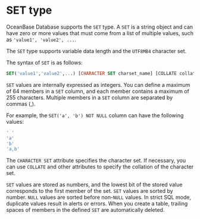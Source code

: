 # SET type

OceanBase Database supports the `SET` type. A `SET` is a string object and can have zero or more values that must come from a list of multiple values, such as `'value1', 'value2', ...`.

The `SET` type supports variable data length and the `UTF8MB4` character set.

The syntax of `SET` is as follows:

```sql
SET('value1','value2',...) [CHARACTER SET charset_name] [COLLATE collation_name]
```

`SET` values are internally expressed as integers. You can define a maximum of 64 members in a `SET` column, and each member contains a maximum of 255 characters. Multiple members in a `SET` column are separated by commas (,).

For example, the `SET('a', 'b') NOT NULL` column can have the following values:

```sql
' '
'a'
'b'
'a,b'
```

The `CHARACTER SET` attribute specifies the character set. If necessary, you can use `COLLATE` and other attributes to specify the collation of the character set.

`SET` values are stored as numbers, and the lowest bit of the stored value corresponds to the first member of the set. `SET` values are sorted by number. `NULL` values are sorted before non-`NULL` values. In strict SQL mode, duplicate values result in alerts or errors. When you create a table, trailing spaces of members in the defined `SET` are automatically deleted.
